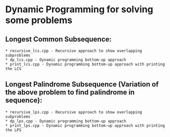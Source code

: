 # Dynamic Programming for solving some problems

## Longest Common Subsequence:

```
* recursive_lcs.cpp - Recursive approach to show overlapping subproblems
* dp_lcs.cpp - Dynamic programming bottom-up approach
* print_lcs.cpp - Dynamic programming bottom-up approach with printing the LCS
```

## Longest Palindrome Subsequence (Variation of the above problem to find palindrome in sequence):

```
* recursive_lps.cpp - Recursive approach to show overlapping subproblems
* dp_lps.cpp - Dynamic programming bottom-up approach
* print_lps.cpp - Dynamic programming bottom-up approach with printing the LPS
```